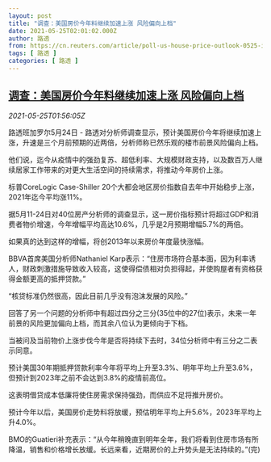 ```yaml
---
layout: post
title: "调查：美国房价今年料继续加速上涨 风险偏向上档"
date: 2021-05-25T02:01:02.000Z
author: 路透
from: https://cn.reuters.com/article/poll-us-house-price-outlook-0525-idCNKCS2D604I
tags: [ 路透 ]
categories: [ 路透 ]
---
```

<!--1621908062000-->
[调查：美国房价今年料继续加速上涨 风险偏向上档](https://cn.reuters.com/article/poll-us-house-price-outlook-0525-idCNKCS2D604I)
------

<div>
<div><i>2021-05-25T01:56:05Z</i></div><p>路透班加罗尔5月24日 - 路透对分析师调查显示，预计美国房价今年将继续加速上涨，升速是三个月前预期的近两倍，分析师称已然乐观的楼市前景风险偏向上档。</p><p>他们说，迄今从疫情中的强劲复苏、超低利率、大规模财政支持，以及数百万人继续居家工作带来的对更大生活空间的持续需求，将推动今年房价上涨。</p><p>标普CoreLogic Case-Shiller 20个大都会地区房价指数自去年中开始稳步上涨，2021年迄今平均涨11%。</p><p>据5月11-24日对40位房产分析师的调查显示，这一房价指标预计将超过GDP和消费者物价增速，今年增幅平均高达10.6%，几乎是2月预期增幅5.7%的两倍。</p><p>如果真的达到这样的增幅，将创2013年以来房价年度最快涨幅。</p><p>BBVA首席美国分析师Nathaniel Karp表示：“住房市场符合基本面，因为利率诱人，财政刺激措施导致收入较高，这使得偿债相对负担得起，并使购屋者有资格获得金额更高的抵押贷款。”</p><p>“核贷标准仍然很高，因此目前几乎没有泡沫发展的风险。”</p><p>回答了另一个问题的分析师中有超过四分之三分(35位中的27位)表示，未来一年前景的风险更加偏向上档，而其余八位认为更倾向于下档。</p><p>当被问及当前物价上涨步伐今年是否将持续下去时，34位分析师中有三分之二表示同意。</p><p>预计美国30年期抵押贷款利率今年将平均上升至3.3%、明年平均上升至3.6%，但预计到2023年之前不会达到3.8%的疫情前高位。</p><p>这表明借贷成本低廉将使住房需求保持强劲，而供应不足将推升房价。</p><p>预计今年以后，美国房价走势料将放缓，预估明年平均上升5.6%，2023年平均上升4.0%。</p><p>BMO的Guatieri补充表示：“从今年稍晚直到明年全年，我们将看到住房市场有所降温，销售和价格增长放缓。长远来看，近期房价的上升势头是无法持续的。”(完)</p>
</div>
